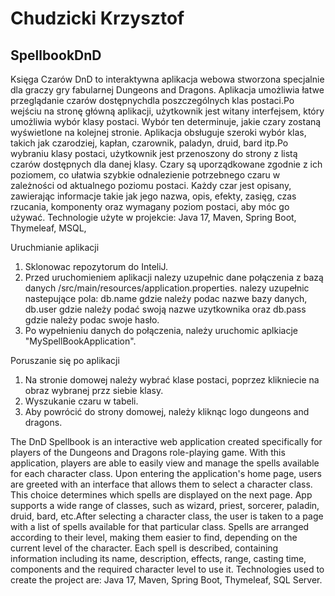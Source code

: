 # Chudzicki Krzysztof
 ## SpellbookDnD
Księga Czarów DnD to interaktywna aplikacja webowa stworzona specjalnie dla graczy gry fabularnej Dungeons and Dragons. Aplikacja umożliwia łatwe przeglądanie czarów dostępnychdla 
poszczególnych klas postaci.Po wejściu na stronę główną aplikacji, użytkownik jest witany interfejsem, który umożliwia wybór klasy postaci. Wybór ten determinuje, jakie czary zostaną wyświetlone na
kolejnej stronie. Aplikacja obsługuje szeroki wybór klas, takich jak czarodziej, kapłan, czarownik, paladyn, druid, bard itp.Po wybraniu klasy postaci, użytkownik jest przenoszony do strony z listą czarów dostępnych
dla danej klasy. Czary są uporządkowane zgodnie z ich poziomem, co ułatwia szybkie odnalezienie potrzebnego czaru w zależności od aktualnego poziomu postaci. Każdy czar jest opisany, zawierając informacje takie jak 
jego nazwa, opis, efekty, zasięg, czas rzucania, komponenty oraz wymagany poziom postaci, aby móc go używać. 
Technologie użyte w projekcie:
Java 17,
Maven,
Spring Boot,
Thymeleaf,
MSQL,



Uruchmianie aplikacji

1. Sklonowac repozytorum  do InteliJ. 
2. Przed uruchomieniem aplikacji nalezy uzupełnic dane połączenia z bazą danych  /src/main/resources/application.properties. nalezy uzupełnic nastepujące pola: db.name gdzie należy podac nazwe bazy danych, db.user gdzie należy podać swoją nazwe uzytkownika oraz db.pass gdzie należy podac swoje hasło.
3. Po wypełnieniu danych do połączenia, należy uruchomic aplkiacje "MySpellBookApplication".

Poruszanie się po aplikacji 

1. Na stronie domowej należy wybrać klase postaci, poprzez klikniecie na obraz wybranej przz siebie klasy.
2. Wyszukanie czaru w tabeli.
3. Aby powrócić do strony domowej, należy kliknąc logo dungeons and dragons.

The DnD Spellbook is an interactive web application created specifically for players of the Dungeons and Dragons role-playing game. With this application, players are able to easily view and manage the spells available for each character class. Upon entering the application's home page, users are greeted with an interface that allows them to select a character class. This choice determines which spells are displayed on the next page. App supports a wide range of classes, such as wizard, priest, sorcerer, paladin, druid, bard, etc.After selecting a character class, the user is taken to a page with a list of spells available for that particular class. Spells are arranged according to their level, making them easier to find, depending on the current level of the character. Each spell is described, containing information including its name, description, effects, range, casting time, components and the required character level to use it. Technologies used to create the project are:
Java 17,
Maven,
Spring Boot,
Thymeleaf,
SQL Server.
